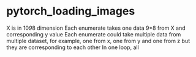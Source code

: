 # pytorch_loading_images
 X is in 10*9*8 dimension
 Each enumerate takes one data 9*8 from X and corresponding y value
 Each enumerate could take multiple data from multiple dataset, for example, one from x, one from y and one from z but they are corresponding to each other
 In one loop, all 
 
